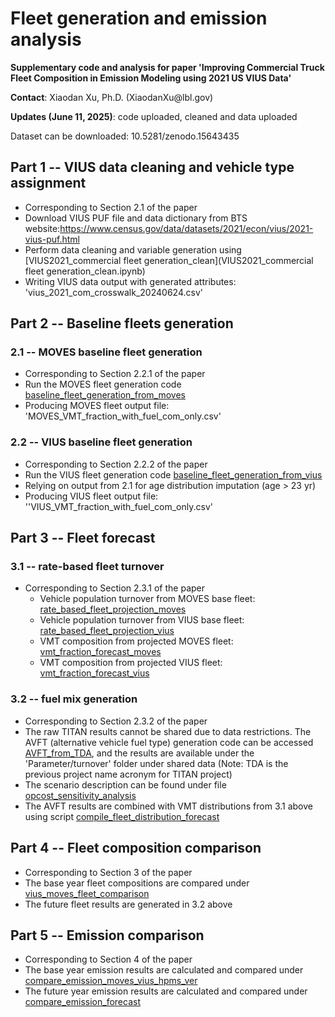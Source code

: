 
# Fleet generation and emission analysis
<p> <b>Supplementary code and analysis for paper 'Improving Commercial Truck Fleet Composition in Emission Modeling using 2021 US VIUS Data' </b> </p>
<p> <b>Contact</b>: Xiaodan Xu, Ph.D.  (XiaodanXu@lbl.gov) </p>
<p> <b>Updates (June 11, 2025)</b>: code uploaded, cleaned and data uploaded </p>
<p> Dataset can be downloaded: 10.5281/zenodo.15643435 </p>

## Part 1 -- VIUS data cleaning and vehicle type assignment ##
* Corresponding to Section 2.1 of the paper
* Download VIUS PUF file and data dictionary from BTS website:https://www.census.gov/data/datasets/2021/econ/vius/2021-vius-puf.html
* Perform data cleaning and variable generation using [VIUS2021_commercial fleet generation_clean](VIUS2021_commercial fleet generation_clean.ipynb)
 * Writing VIUS data output with generated attributes: 'vius_2021_com_crosswalk_20240624.csv'


## Part 2 -- Baseline fleets generation ##

### 2.1 -- MOVES baseline fleet generation ###
* Corresponding to Section 2.2.1 of the paper
* Run the MOVES fleet generation code [baseline_fleet_generation_from_moves](baseline_fleet_generation_from_moves.py) 
* Producing MOVES fleet output file: 'MOVES_VMT_fraction_with_fuel_com_only.csv'

### 2.2 -- VIUS baseline fleet generation ###
* Corresponding to Section 2.2.2 of the paper
* Run the VIUS fleet generation code [baseline_fleet_generation_from_vius](baseline_fleet_generation_from_vius.py)
* Relying on output from 2.1 for age distribution imputation (age > 23 yr)
* Producing VIUS fleet output file: ''VIUS_VMT_fraction_with_fuel_com_only.csv'

## Part 3 -- Fleet forecast ###

### 3.1 -- rate-based fleet turnover ###
* Corresponding to Section 2.3.1 of the paper
  * Vehicle population turnover from MOVES base fleet: [rate_based_fleet_projection_moves](rate_based_fleet_projection_moves.py)
  * Vehicle population turnover from VIUS base fleet:
  [rate_based_fleet_projection_vius](rate_based_fleet_projection_vius.py)
  * VMT composition from projected MOVES fleet:
  [vmt_fraction_forecast_moves](vmt_fraction_forecast_moves.py)
  * VMT composition from projected VIUS fleet:
  [vmt_fraction_forecast_vius](vmt_fraction_forecast_vius.py)


### 3.2 -- fuel mix generation ###
* Corresponding to Section 2.3.2 of the paper
* The raw TITAN results cannot be shared due to data restrictions. The AVFT (alternative vehicle fuel type) generation code can be accessed [AVFT_from_TDA](AVFT_from_TDA.py), and the results are available under the 'Parameter/turnover' folder under shared data (Note: TDA is the previous project name acronym for TITAN project)
* The scenario description can be found under file [opcost_sensitivity_analysis](parameters/opcost_sensitivity_analysis.csv)
* The AVFT results are combined with VMT distributions from 3.1 above using script [compile_fleet_distribution_forecast](compile_fleet_distribution_forecast.py)


## Part 4 -- Fleet composition comparison ###
* Corresponding to Section 3 of the paper
* The base year fleet compositions are compared under [vius_moves_fleet_comparison](vius_moves_fleet_comparison.ipynb)
* The future fleet results are generated in 3.2 above

## Part 5 -- Emission comparison ###
* Corresponding to Section 4 of the paper
* The base year emission results are calculated and compared under [compare_emission_moves_vius_hpms_ver](compare_emission_moves_vius_hpms_ver.py)
* The future year emission results are calculated and compared under [compare_emission_forecast](compare_emission_forecast.py)





